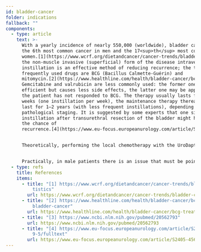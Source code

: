 ```yaml
---
id: bladder-cancer
folder: indications
fallback: ""
components:
  - type: article
    text: >-
      With a yearly incidence of nearly 550,000 (worldwide), bladder cancer is
      the 6th most common cancer in men and the 17<sup>th</sup> most common in
      women.[1](https://www.wcrf.org/dietandcancer/cancer-trends/bladder-cancer-statistics) In
      the non-muscle invasive (superficial) form of the disease intravesical
      instillation is an effective method of reducing recurrence; the two most
      frequently used drugs are BCG (Bacillus Calmette-Guérin) and
      mitomycin.[2](https://www.healthline.com/health/bladder-cancer/bcg-treatment-for-bladder-cancer),[3](https://www.ncbi.nlm.nih.gov/pubmed/20562793).
      Gemcitabine and valrubicin are less commonly used: the former one is less
      efficient but causes less side effects, the latter one may be applied if
      the patient has not responded to BCG. The therapy usually lasts for six
      weeks (one instillation per week), the maintenance therapy thereafter may
      last for 1–2 years (with less frequent instillations), depending on the
      pathological staging. It is suggested by some experts that one single
      instillation after transurethral resection of the bladder might help lower
      the chance of
      recurrence.[4](https://www.eu-focus.europeanurology.com/article/S2405-4569(18)30189-5/fulltext)


      Theoretically, performing the local chemotherapy with the UroDapter® would be beneficial because the drug would affect the urethra, too, where neoimplantation of tumorous cells could occur. Further clinical trials are needed to certificate this indication.


      Practically, in male patients there is an issue that must be pointed out. In case the urethral pressure is high, the drug may enter the spermatic cord and reach the gonads, too. To assess the risks and the precise effect of the chemotherapeutic drugs on the gonads further research is needed. On the other hand, UroDapter® may be used in  women: because of their different anatomy similar issues shall not emerge.
  - type: refs
    title: References
    items:
      - title: "[1] https://www.wcrf.org/dietandcancer/cancer-trends/bladder-cancer-sta\
          tistics"
        url: https://www.wcrf.org/dietandcancer/cancer-trends/bladder-cancer-statistics
      - title: "[2] https://www.healthline.com/health/bladder-cancer/bcg-treatment-for-\
          bladder-cancer"
        url: https://www.healthline.com/health/bladder-cancer/bcg-treatment-for-bladder-cancer
      - title: "[3] https://www.ncbi.nlm.nih.gov/pubmed/20562793"
        url: https://www.ncbi.nlm.nih.gov/pubmed/20562793
      - title: "[4] https://www.eu-focus.europeanurology.com/article/S2405-4569(18)3018\
          9-5/fulltext"
        url: https://www.eu-focus.europeanurology.com/article/S2405-4569(18)30189-5/fulltext
---
```

